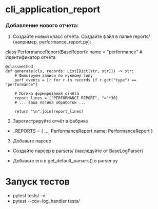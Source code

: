 # cli_application_report
### Добавление нового отчета:

1. Создайте новый класс отчёта.
Создайте файл в папке reports/ (например, performance_report.py):


class PerformanceReport(BaseReport):
    name = "performance"  # Идентификатор отчёта
    
    @classmethod
    def generate(cls, records: List[Dict[str, str]]) -> str:
        # Фильтруем записи по нужному типу
        perf_events = [r for r in records if r.get("type") == "performance"]
        
        # Логика формирования отчёта
        report_lines = ["PERFORMANCE REPORT", "="*30]
        # ... ваша логика обработки ...
        
        return "\n".join(report_lines)

2. Зарегистрируйте отчёт в фабрике
* _REPORTS = {
    ...,
    PerformanceReport.name: PerformanceReport
}

3. Добавьте парсер
 * Создайте парсер в parsers/ (наследуйте от BaseLogParser)

 * Добавьте его в get_default_parsers() в parser.py


# Запуск тестов 
* pytest tests/ -v
* pytest --cov=log_handler tests/




